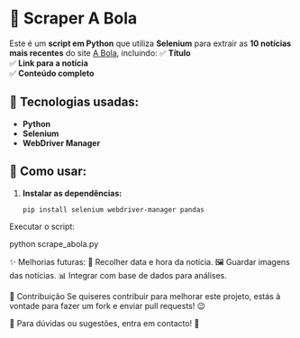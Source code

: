 # 📰 Scraper A Bola

Este é um **script em Python** que utiliza **Selenium** para extrair as **10 notícias mais recentes** do site [A Bola](https://www.abola.pt/), incluindo:
✅ **Título**  
✅ **Link para a notícia**  
✅ **Conteúdo completo**  

## 📌 Tecnologias usadas:
- **Python**
- **Selenium**
- **WebDriver Manager**

## 🚀 Como usar:
1. **Instalar as dependências:**
   ```bash
   pip install selenium webdriver-manager pandas

Executar o script:

python scrape_abola.py

✨ Melhorias futuras:
📅 Recolher data e hora da notícia.
🖼️ Guardar imagens das notícias.
📊 Integrar com base de dados para análises.

📢 Contribuição
Se quiseres contribuir para melhorar este projeto, estás à vontade para fazer um fork e enviar pull requests! 😉

📩 Para dúvidas ou sugestões, entra em contacto! 🚀

